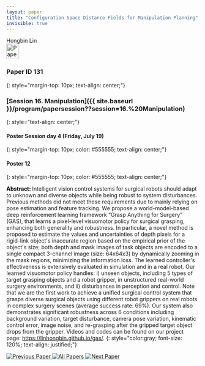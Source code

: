 ```yaml
---
layout: paper
title: "Configuration Space Distance Fields for Manipulation Planning"
invisible: true
---
```

<div class="paper-authors">
<div class="paper-author-box">
    <div class="paper-author-name">Hongbin Lin</div>
    <div class="paper-author-uni"></div>
</div>

</div><div class="paper-pdf">
<div> <a href="http://www.roboticsproceedings.org/rss19/p131.pdf"><img src="{{ site.baseurl }}/images/paper_link.png" alt="Paper Website" width = "33"  height = "40"/></a> </div>
</div>

### Paper ID 131
{: style="margin-top: 10px; text-align: center;"}

### [Session 16. Manipulation]({{ site.baseurl }}/program/papersession??session=16.%20Manipulation)
{: style="text-align: center;"}

#### Poster Session day 4 (Friday, July 19)
{: style="margin-top: 10px; color: #555555; text-align: center;"}

#### Poster 12
{: style="margin-top: 10px; color: #555555; text-align: center;"}

<b style="color: black;">Abstract: </b>Intelligent vision control systems for surgical robots should adapt to unknown and diverse objects while being robust to system disturbances. Previous methods did not meet these requirements due to mainly relying on pose estimation and feature tracking. We propose a world-model-based deep reinforcement learning framework “Grasp Anything for Surgery” (GAS), that learns a pixel-level visuomotor policy for surgical grasping, enhancing both generality and robustness. In particular, a novel method is proposed to estimate the values and uncertainties of depth pixels for a rigid-link object's inaccurate region based on the empirical prior of the object's size; both depth and mask images of task objects are encoded to a single compact 3-channel image (size: 64x64x3) by dynamically zooming in the mask regions, minimizing the information loss. The learned controller's effectiveness is extensively evaluated in simulation and in a real robot. Our learned visuomotor policy handles: i) unseen objects, including 5 types of target grasping objects and a robot gripper, in unstructured real-world surgery environments, and ii) disturbances in perception and control. 
  Note that we are the first work to achieve a unified surgical control system that grasps diverse surgical objects using different robot grippers on real robots in complex surgery scenes (average success rate: 69%). Our system also demonstrates significant robustness across 6 conditions including background variation, target disturbance, camera pose variation, kinematic control error, image noise, and re-grasping after the gripped target object drops from the gripper. Videos and codes can be found on our project page: https://linhongbin.github.io/gas/.
{: style="color:gray; font-size: 120%; text-align: justified;"}


<div class="paper-menu">
<a href="{{ site.baseurl }}/program/papers/130/"> <img src="{{ site.baseurl }}/images/previous_paper_icon.png" alt="Previous Paper" title="Previous Paper"/> </a>
<a href="{{ site.baseurl }}/program/papers"><img src="{{ site.baseurl }}/images/overview_icon.png" alt="All Papers" title="All Papers"/> </a>
<a href="{{ site.baseurl }}/program/papers/132/"> <img src="{{ site.baseurl }}/images/next_paper_icon.png" alt="Next Paper" title="Next Paper"/> </a>

</div>
